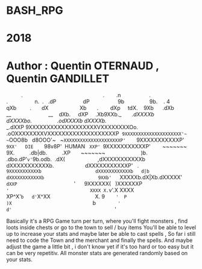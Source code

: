 # BASH_RPG
# 2018
# Author : Quentin OTERNAUD , Quentin GANDILLET

          .                                                      .        .n                   .                 .                  n.  .   .dP                  dP                   9b                 9b.    . 4    qXb         .       dX                     Xb       .        dXp     tdX.    9Xb      .dXb    __                         __    dXb.     dXP     .Xb9XXb._       _.dXXXXb dXXXXbo.                 .odXXXXb dXXXXb._       _.dXXP 9XXXXXXXXXXXXXXXXXXXVXXXXXXXXOo.           .oOXXXXXXXXVXXXXXXXXXXXXXXXXXXXP  `9XXXXXXXXXXXXXXXXXXXXX'~   ~`OOO8b   d8OOO'~   ~`XXXXXXXXXXXXXXXXXXXXXP'    `9XXXXXXXXXXXP' `9XX'   DIE    `98v8P'  HUMAN   `XXP' `9XXXXXXXXXXXP'        ~~~~~~~       9X.          .db|db.          .XP       ~~~~~~~                        )b.  .dbo.dP'`v'`9b.odb.  .dX(                      ,dXXXXXXXXXXXb     dXXXXXXXXXXXb.                     dXXXXXXXXXXXP'   .   `9XXXXXXXXXXXb                    dXXXXXXXXXXXXb   d|b   dXXXXXXXXXXXXb                    9XXb'   `XXXXXb.dX|Xb.dXXXXX'   `dXXP                     `'      9XXXXXX(   )XXXXXXP      `'                              XXXX X.`v'.X XXXX                              XP^X'`b   d'`X^XX                              X. 9  `   '  P )X                              `b  `       '  d'                               `             '

Basically it's a RPG Game turn per turn, where you'll fight monsters , find loots inside chests or go to the town to sell / buy items
You'll be able to level up to increase your stats and maybe later be able to cast spells , So far i still need to code the Town and the merchant and finally the spells.
And maybe adjust the game a little bit , i don't know yet if it's too hard or too easy but it can be very repetitiv.
All monster stats are generated randomly based on your stats.


